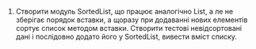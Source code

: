 1. Створити модуль SortedList, що працює аналогічно List, а
ле не зберігає порядок вставки, а щоразу при додаванні нових елементів сортує список методом вставки. 
Створити тестові невідсортовані дані і послідовно додато його у SortedList, вивести вміст списку.
